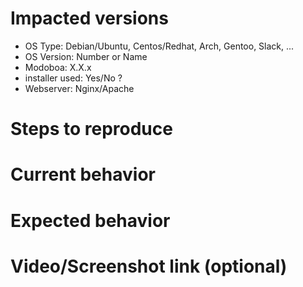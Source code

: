 # Impacted versions

* OS Type: Debian/Ubuntu, Centos/Redhat, Arch, Gentoo, Slack, ...
* OS Version: Number or Name
* Modoboa: X.X.x
* installer used: Yes/No ?
* Webserver: Nginx/Apache

# Steps to reproduce

# Current behavior

# Expected behavior

# Video/Screenshot link (optional)

